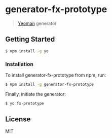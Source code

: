 # generator-fx-prototype

> [Yeoman](http://yeoman.io) generator


## Getting Started

```bash
$ npm install -g yo
```

### Installation 

To install generator-fx-prototype from npm, run:

```bash
$ npm install -g generator-fx-prototype
```

Finally, initiate the generator:

```bash
$ yo fx-prototype
```

## License

MIT

